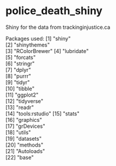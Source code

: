 # police_death_shiny
Shiny for the data from trackinginjustice.ca

Packages used:
 [1] "shiny"        
 [2] "shinythemes"  
 [3] "RColorBrewer" 
 [4] "lubridate"    
 [5] "forcats"      
 [6] "stringr"      
 [7] "dplyr"        
 [8] "purrr"        
 [9] "tidyr"        
[10] "tibble"       
[11] "ggplot2"      
[12] "tidyverse"    
[13] "readr"        
[14] "tools:rstudio"
[15] "stats"        
[16] "graphics"     
[17] "grDevices"    
[18] "utils"        
[19] "datasets"     
[20] "methods"      
[21] "Autoloads"    
[22] "base"      